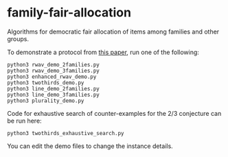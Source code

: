 # family-fair-allocation
Algorithms for democratic fair allocation of items among families and other groups.

To demonstrate a protocol from [this paper](https://arxiv.org/abs/1709.02564),
run one of the following:

    python3 rwav_demo_2families.py
    python3 rwav_demo_3families.py
    python3 enhanced_rwav_demo.py
    python3 twothirds_demo.py
    python3 line_demo_2families.py
    python3 line_demo_3families.py
    python3 plurality_demo.py

Code for exhaustive search of counter-examples for the 2/3 conjecture can be run here:

    python3 twothirds_exhaustive_search.py

You can edit the demo files to change the instance details.
